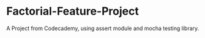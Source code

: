 # Factorial-Feature-Project

A Project from Codecademy, using assert module and mocha testing library.
